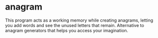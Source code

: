 # anagram
This program acts as a working memory while creating anagrams, letting you add words and see the unused letters that remain. Alternative to anagram generators that helps you access your imagination. 

